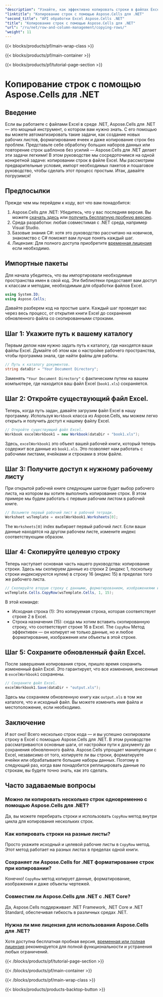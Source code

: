 ```yaml
---
"description": "Узнайте, как эффективно копировать строки в файлах Excel с помощью Aspose.Cells для .NET. Это пошаговое руководство упрощает копирование строк для ваших нужд управления данными."
"linktitle": "Копирование строк с помощью Aspose.Cells для .NET"
"second_title": "API обработки Excel Aspose.Cells .NET"
"title": "Копирование строк с помощью Aspose.Cells для .NET"
"url": "/ru/net/row-and-column-management/copying-rows/"
"weight": 11
---
```


{{< blocks/products/pf/main-wrap-class >}}

{{< blocks/products/pf/main-container >}}

{{< blocks/products/pf/tutorial-page-section >}}

# Копирование строк с помощью Aspose.Cells для .NET

## Введение
Если вы работаете с файлами Excel в среде .NET, Aspose.Cells для .NET — это мощный инструмент, о котором вам нужно знать. С его помощью вы можете автоматизировать такие задачи, как создание новых рабочих листов, форматирование ячеек и даже копирование строк без проблем. Представьте себе обработку больших наборов данных или повторение строк шаблонов без усилий — Aspose.Cells для .NET делает эти задачи легкими! В этом руководстве мы сосредоточимся на одной конкретной задаче: копировании строк в файле Excel. Мы рассмотрим предварительные условия, импорт необходимых пакетов и пошаговое руководство, чтобы сделать этот процесс простым. Итак, давайте погрузимся!
## Предпосылки
Прежде чем мы перейдем к коду, вот что вам понадобится:
1. Aspose.Cells для .NET: Убедитесь, что у вас последняя версия. Вы можете [скачать здесь](https://releases.aspose.com/cells/net/) или [получить бесплатную пробную версию](https://releases.aspose.com/).
2. Среда разработки: любая совместимая с .NET среда, например Visual Studio.
3. Базовые знания C#: хотя это руководство рассчитано на новичков, знакомство с C# поможет вам лучше понять каждый шаг.
4. Лицензия: Для полного доступа приобретите [временная лицензия](https://purchase.aspose.com/temporary-license/) если необходимо.
## Импортные пакеты
Для начала убедитесь, что вы импортировали необходимые пространства имен в свой код. Эти библиотеки предоставят вам доступ к классам и методам, необходимым для обработки файлов Excel.
```csharp
using System.IO;
using Aspose.Cells;
```
Давайте разберем код на простые шаги. Каждый шаг проведет вас через весь процесс, от открытия книги Excel до сохранения обновленного файла со скопированными строками.
## Шаг 1: Укажите путь к вашему каталогу
Первым делом нам нужно задать путь к каталогу, где находятся ваши файлы Excel. Думайте об этом как о настройке рабочего пространства, чтобы программа знала, где найти файлы для работы.
```csharp
// Путь к каталогу документов.
string dataDir = "Your Document Directory";
```
Заменять `"Your Document Directory"` с фактическим путем на вашем компьютере, где находится ваш файл Excel (`book1.xls`) сохраняется.
## Шаг 2: Откройте существующий файл Excel.
Теперь, когда путь задан, давайте загрузим файл Excel в нашу программу. Используя `Workbook` класса из Aspose.Cells, мы можем легко открыть и получить доступ к нашему файлу Excel.
```csharp
// Откройте существующий файл Excel.
Workbook excelWorkbook1 = new Workbook(dataDir + "book1.xls");
```
Здесь, `excelWorkbook1` это объект вашей рабочей книги, который теперь содержит все данные из `book1.xls`. Это позволяет нам работать с рабочими листами, ячейками и строками в этом файле.
## Шаг 3: Получите доступ к нужному рабочему листу
При открытой рабочей книге следующим шагом будет выбор рабочего листа, на котором вы хотите выполнить копирование строк. В этом примере мы будем работать с первым рабочим листом в рабочей книге.
```csharp
// Возьмите первый рабочий лист в рабочей тетради.
Worksheet wsTemplate = excelWorkbook1.Worksheets[0];
```
The `Worksheets[0]` index выбирает первый рабочий лист. Если ваши данные находятся на другом рабочем листе, измените индекс соответствующим образом.
## Шаг 4: Скопируйте целевую строку
Теперь наступает основная часть нашего руководства: копирование строки. Здесь мы скопируем данные из строки 2 (индекс 1, поскольку строки индексируются нулем) в строку 16 (индекс 15) в пределах того же рабочего листа.
```csharp
// Скопируйте вторую строку с данными, форматированием, изображениями и объектами рисования в 16-ю строку.
wsTemplate.Cells.CopyRow(wsTemplate.Cells, 1, 15);
```
В этой команде:
- Исходная строка (1): Это копируемая строка, которая соответствует строке 2 в Excel.
- Строка назначения (15): сюда мы хотим вставить скопированную строку, что соответствует строке 16 в Excel.
The `CopyRow` Метод эффективен — он копирует не только данные, но и любое форматирование, изображения или объекты в этой строке.
## Шаг 5: Сохраните обновленный файл Excel.
После завершения копирования строк, пришло время сохранить измененный файл Excel. Это гарантирует, что все изменения, внесенные в `excelWorkbook1` сохранены.
```csharp
// Сохраните файл Excel.
excelWorkbook1.Save(dataDir + "output.xls");
```
Здесь мы сохраняем обновленную книгу как `output.xls` в том же каталоге, что и исходный файл. Вы можете изменить имя файла и местоположение, если необходимо.
## Заключение
И вот оно! Всего несколько строк кода — и вы успешно скопировали строку в Excel с помощью Aspose.Cells для .NET. В этом руководстве рассматриваются основные шаги, от настройки пути к документу до сохранения обновленного файла. Aspose.Cells упрощает манипуляции с Excel, независимо от того, копируете ли вы строки, форматируете ячейки или обрабатываете большие наборы данных. Поэтому в следующий раз, когда вам понадобится реплицировать данные по строкам, вы будете точно знать, как это сделать.
## Часто задаваемые вопросы
### Можно ли копировать несколько строк одновременно с помощью Aspose.Cells для .NET?  
Да, вы можете перебирать строки и использовать `CopyRow` метод внутри цикла для копирования нескольких строк.
### Как копировать строки на разные листы?  
Просто укажите исходный и целевой рабочие листы в `CopyRow` метод. Этот метод работает на разных листах в пределах одной книги.
### Сохраняет ли Aspose.Cells for .NET форматирование строк при копировании?  
Конечно! `CopyRow` метод копирует данные, форматирование, изображения и даже объекты чертежей.
### Совместим ли Aspose.Cells для .NET с .NET Core?  
Да, Aspose.Cells поддерживает .NET Framework, .NET Core и .NET Standard, обеспечивая гибкость в различных средах .NET.
### Нужна ли мне лицензия для использования Aspose.Cells для .NET?  
Хотя доступна бесплатная пробная версия, [временная или полная лицензия](https://purchase.aspose.com/buy) рекомендуется для полной функциональности и устранения любых ограничений.

{{< /blocks/products/pf/tutorial-page-section >}}

{{< /blocks/products/pf/main-container >}}

{{< /blocks/products/pf/main-wrap-class >}}

{{< blocks/products/products-backtop-button >}}